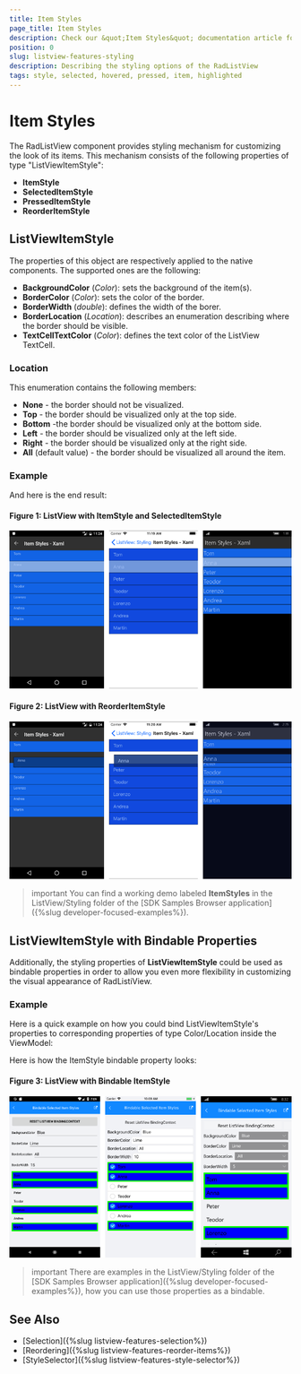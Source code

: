 ```yaml
---
title: Item Styles
page_title: Item Styles
description: Check our &quot;Item Styles&quot; documentation article for Telerik ListView for Xamarin control.
position: 0
slug: listview-features-styling
description: Describing the styling options of the RadListView
tags: style, selected, hovered, pressed, item, highlighted
---
```


# Item Styles

The RadListView component provides styling mechanism for customizing the look of its items. This mechanism consists of the following properties of type "ListViewItemStyle":

* **ItemStyle**
* **SelectedItemStyle**
* **PressedItemStyle**
* **ReorderItemStyle**

## ListViewItemStyle

The properties of this object are respectively applied to the native components. The supported ones are the following:

* **BackgroundColor** (*Color*): sets the background of the item(s).
* **BorderColor** (*Color*): sets the color of the border.
* **BorderWidth** (*double*): defines the width of the borer.
* **BorderLocation** (*Location*): describes an enumeration describing where the border should be visible.
* **TextCellTextColor** (*Color*): defines the text color of the ListView TextCell.


### Location

This enumeration contains the following members:

- **None** - the border should not be visualized.
- **Top** - the border should be visualized only at the top side.
- **Bottom** -the border should be visualized only at the bottom side.
- **Left** - the border should be visualized only at the left side.
- **Right** - the border should be visualized only at the right side.
- **All** (default value) - the border should be visualized all around the item.

### Example

<snippet id='listview-styling-listview-xaml'/>
<snippet id='listview-styling-listview-csharp'/>

And here is the end result:

#### Figure 1: ListView with ItemStyle and SelectedItemStyle
![](../images/listview_features_itemstyle.png)

#### Figure 2: ListView with ReorderItemStyle
![](../images/listview_features_reorderItemstyle.png)

>important You can find a working demo labeled **ItemStyles** in the ListView/Styling folder of the [SDK Samples Browser application]({%slug developer-focused-examples%}). 

## ListViewItemStyle with Bindable Properties

Additionally, the styling properties of **ListViewItemStyle**  could be used as bindable properties in order to allow you even more flexibility in customizing the visual appearance of RadListiView.

### Example

Here is a quick example on how you could bind ListViewItemStyle's properties to corresponding properties of type Color/Location inside the ViewModel:

<snippet id='listview-features-styling-bindable-itemstyle-xaml'/>

Here is how the ItemStyle bindable property looks:
#### Figure 3: ListView with Bindable ItemStyle

![](../images/listvirew-features-bindable-itemstyle.png)

>important There are examples in the ListView/Styling folder of the [SDK Samples Browser application]({%slug developer-focused-examples%}), how you can use those properties as a bindable. 

## See Also

- [Selection]({%slug listview-features-selection%})
- [Reordering]({%slug listview-features-reorder-items%})
- [StyleSelector]({%slug listview-features-style-selector%})
